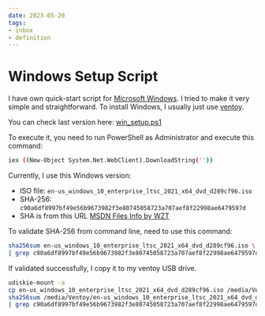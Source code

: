 ```yaml
---
date: 2023-05-20
tags:
- inbox
- definition
---
```


# Windows Setup Script

I have own quick-start script for [Microsoft Windows](./Microsoft%20Windows.md). I tried to make it very
simple and straightforward. To install Windows, I usually just use [ventoy](./ventoy.md).

You can check last version here: [win_setup.ps1](./win/win-setup.ps1)

To execute it, you need to run PowerShell as Administrator and execute this
command:

```sh
iex ((New-Object System.Net.WebClient).DownloadString(''))
```


Currently, I use this Windows version:


- ISO file: `en-us_windows_10_enterprise_ltsc_2021_x64_dvd_d289cf96.iso`
- SHA-256: `c90a6df8997bf49e56b9673982f3e80745058723a707aef8f22998ae6479597d`
- SHA is from this URL
  [MSDN Files Info by WZT](https://msdn.rg-adguard.net/public.php?seach=us_windows_10_enterprise_ltsc_2021_x64_dvd_d289cf96)

To validate SHA-256 from command line, need to use this command:

```sh
sha256sum en-us_windows_10_enterprise_ltsc_2021_x64_dvd_d289cf96.iso \
| grep c90a6df8997bf49e56b9673982f3e80745058723a707aef8f22998ae6479597d
```


If validated successfully, I copy it to my ventoy USB drive.

```sh
udiskie-mount -a
cp en-us_windows_10_enterprise_ltsc_2021_x64_dvd_d289cf96.iso /media/Ventoy
sha256sum /media/Ventoy/en-us_windows_10_enterprise_ltsc_2021_x64_dvd_d289cf96.iso \
| grep c90a6df8997bf49e56b9673982f3e80745058723a707aef8f22998ae6479597d
```
